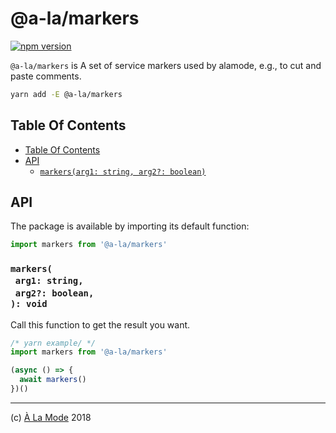# @a-la/markers

[![npm version](https://badge.fury.io/js/@a-la/markers.svg)](https://npmjs.org/package/@a-la/markers)

`@a-la/markers` is A set of service markers used by alamode, e.g., to cut and paste comments.

```sh
yarn add -E @a-la/markers
```

## Table Of Contents

- [Table Of Contents](#table-of-contents)
- [API](#api)
  * [`markers(arg1: string, arg2?: boolean)`](#mynewpackagearg1-stringarg2-boolean-void)

## API

The package is available by importing its default function:

```js
import markers from '@a-la/markers'
```

### `markers(`<br/>&nbsp;&nbsp;`arg1: string,`<br/>&nbsp;&nbsp;`arg2?: boolean,`<br/>`): void`

Call this function to get the result you want.

```js
/* yarn example/ */
import markers from '@a-la/markers'

(async () => {
  await markers()
})()
```

---

(c) [À La Mode][1] 2018

[1]: https://alamode.cc

